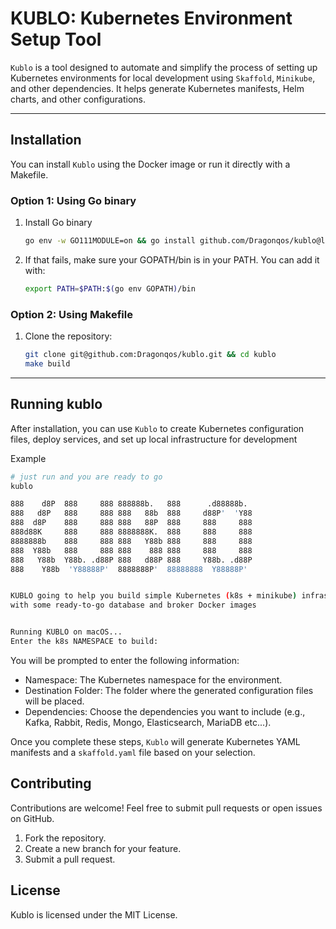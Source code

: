 # KUBLO: Kubernetes Environment Setup Tool

`Kublo` is a tool designed to automate and simplify the process of setting up Kubernetes environments for local development using `Skaffold`, `Minikube`, and other dependencies. It helps generate Kubernetes manifests, Helm charts, and other configurations.

---

## Installation

You can install `Kublo` using the Docker image or run it directly with a Makefile.

### Option 1: Using Go binary

1. Install Go binary
   ```bash
   go env -w GO111MODULE=on && go install github.com/Dragonqos/kublo@latest
   ```
   
2. If that fails, make sure your GOPATH/bin is in your PATH. You can add it with:
   ```bash
   export PATH=$PATH:$(go env GOPATH)/bin
   ```

### Option 2: Using Makefile

1. Clone the repository:
    ```bash
    git clone git@github.com:Dragonqos/kublo.git && cd kublo
    make build
    ```
---
   
## Running kublo

After installation, you can use `Kublo` to create Kubernetes configuration files, deploy services, and set up local infrastructure for development

Example
```bash
# just run and you are ready to go
kublo
```

```bash
888    d8P  888     888 888888b.   888      .d88888b.
888   d8P   888     888 888   88b  888     d88P'  'Y88
888  d8P    888     888 888   88P  888     888     888
888d88K     888     888 8888888K.  888     888     888
8888888b    888     888 888   Y88b 888     888     888
888  Y88b   888     888 888    888 888     888     888
888   Y88b  Y88b. .d88P 888   d88P 888     Y88b. .d88P
888    Y88b  'Y88888P'  8888888P'  88888888  Y88888P'


KUBLO going to help you build simple Kubernetes (k8s + minikube) infrastructure for local development
with some ready-to-go database and broker Docker images


Running KUBLO on macOS...
Enter the k8s NAMESPACE to build:
```

You will be prompted to enter the following information:

- Namespace: The Kubernetes namespace for the environment.
- Destination Folder: The folder where the generated configuration files will be placed.
- Dependencies: Choose the dependencies you want to include (e.g., Kafka, Rabbit, Redis, Mongo, Elasticsearch, MariaDB etc...).

Once you complete these steps, `Kublo` will generate Kubernetes YAML manifests and a `skaffold.yaml` file based on your selection.

## Contributing

Contributions are welcome! Feel free to submit pull requests or open issues on GitHub.

1. Fork the repository.
2. Create a new branch for your feature.
3. Submit a pull request.

## License

Kublo is licensed under the MIT License.
